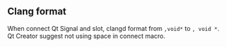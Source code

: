 ## Clang format

When connect Qt Signal and slot, clangd format from `,void*` to `, void *`.  
Qt Creator suggest not using space in connect macro.
